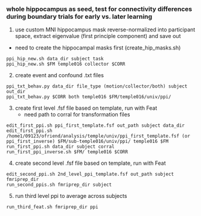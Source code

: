 ### whole hippocampus as seed, test for connectivity differences during boundary trials for early vs. later learning

1. use custom MNI hippocampus mask reverse-normalized into participant space, extract eigenvalue (first principle component) and save out
* need to create the hippocampal masks first (create_hip_masks.sh)
```
ppi_hip_new.sh data_dir subject task
ppi_hip_new.sh $FM temple016 collector $CORR
```
2. create event and confound .txt files   
```
ppi_txt_behav.py data_dir file_type (motion/collector/both) subject out_dir
ppi_txt_behav.py $CORR both temple016 $FM/temple016/univ/ppi/
```
3. create first level .fsf file based on template, run with Feat
   * need path to corral for transformation files
``` 
edit_first_ppi.sh ppi_first_template.fsf out_path subject data_dir
edit_first_ppi.sh /home1/09123/ofriend/analysis/temple/univ/ppi_first_template.fsf (or ppi_first_inverse) $FM/sub-temple016/univ/ppi/ temple016 $FM
run_first_ppi.sh data_dir subject corral
run_first_ppi_inverse.sh $FM/ temple016 $CORR
```

4. create second level .fsf file based on template, run with Feat
```
edit_second_ppi.sh 2nd_level_ppi_template.fsf out_path subject fmriprep_dir
run_second_ppis.sh fmriprep_dir subject
```
5. run third level ppi to average across subjects
```
run_third_feat.sh fmriprep_dir ppi
```
